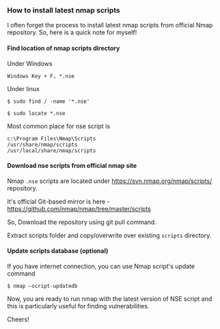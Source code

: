 ### How to install latest nmap scripts
I often forget the process to install latest nmap scripts from official Nmap repository. So, here is a quick note for myself!
#### Find location of nmap scripts directory
Under Windows
```
Windows Key + F, *.nse
```
Under linux
```
$ sudo find / -name '*.nse'
```
```
$ sudo locate *.nse
```
Most common place for nse script is
```
c:\Program Files\Nmap\Scripts
/usr/share/nmap/scripts
/usr/local/share/nmap/scripts
```
#### Download nse scripts from official nmap site
Nmap ```.nse``` scripts are located under https://svn.nmap.org/nmap/scripts/ repository.

It's official Git-based mirror is here - https://github.com/nmap/nmap/tree/master/scripts

So, Download the repository using git pull command.

Extract scripts folder and copy/overwrite over existing ```scripts``` directory.

#### Update scripts database (optional)
If you have internet connection, you can use Nmap script's update command
```
$ nmap –script-updatedb
```

Now, you are ready to run nmap with the latest version of NSE script and this is particularly useful for finding vulnerabilities.

Cheers!
